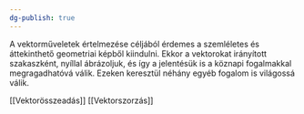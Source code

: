 ```yaml
---
dg-publish: true
---
```

A vektorműveletek értelmezése céljából érdemes a szemléletes és áttekinthető geometriai képből kiindulni. Ekkor a vektorokat irányított szakaszként, nyíllal ábrázoljuk, és így a jelentésük is a köznapi fogalmakkal megragadhatóvá válik. Ezeken keresztül néhány egyéb fogalom is világossá válik.

[[Vektorösszeadás]]
[[Vektorszorzás]]